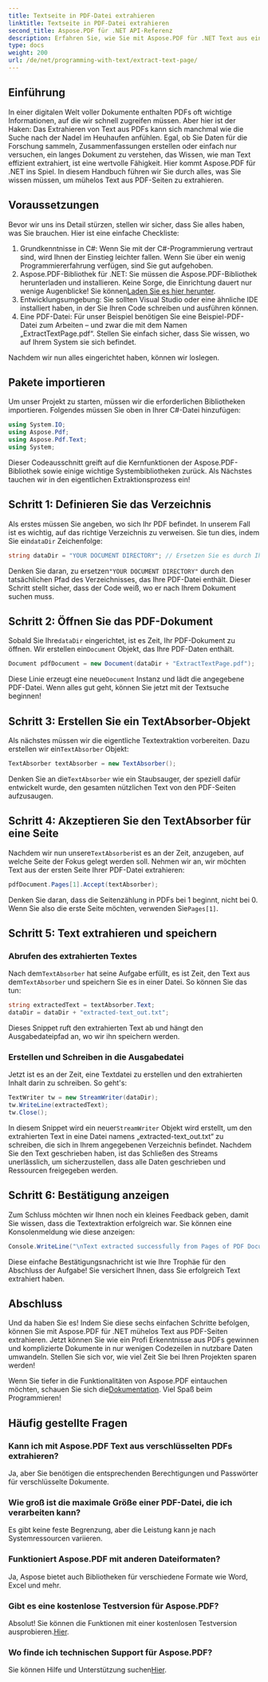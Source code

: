 ```yaml
---
title: Textseite in PDF-Datei extrahieren
linktitle: Textseite in PDF-Datei extrahieren
second_title: Aspose.PDF für .NET API-Referenz
description: Erfahren Sie, wie Sie mit Aspose.PDF für .NET Text aus einer bestimmten Seite einer PDF-Datei extrahieren.
type: docs
weight: 200
url: /de/net/programming-with-text/extract-text-page/
---
```

## Einführung

In einer digitalen Welt voller Dokumente enthalten PDFs oft wichtige Informationen, auf die wir schnell zugreifen müssen. Aber hier ist der Haken: Das Extrahieren von Text aus PDFs kann sich manchmal wie die Suche nach der Nadel im Heuhaufen anfühlen. Egal, ob Sie Daten für die Forschung sammeln, Zusammenfassungen erstellen oder einfach nur versuchen, ein langes Dokument zu verstehen, das Wissen, wie man Text effizient extrahiert, ist eine wertvolle Fähigkeit. Hier kommt Aspose.PDF für .NET ins Spiel. In diesem Handbuch führen wir Sie durch alles, was Sie wissen müssen, um mühelos Text aus PDF-Seiten zu extrahieren.

## Voraussetzungen

Bevor wir uns ins Detail stürzen, stellen wir sicher, dass Sie alles haben, was Sie brauchen. Hier ist eine einfache Checkliste:

1. Grundkenntnisse in C#: Wenn Sie mit der C#-Programmierung vertraut sind, wird Ihnen der Einstieg leichter fallen. Wenn Sie über ein wenig Programmiererfahrung verfügen, sind Sie gut aufgehoben.
2. Aspose.PDF-Bibliothek für .NET: Sie müssen die Aspose.PDF-Bibliothek herunterladen und installieren. Keine Sorge, die Einrichtung dauert nur wenige Augenblicke! Sie können[Laden Sie es hier herunter](https://releases.aspose.com/pdf/net/).
3. Entwicklungsumgebung: Sie sollten Visual Studio oder eine ähnliche IDE installiert haben, in der Sie Ihren Code schreiben und ausführen können.
4. Eine PDF-Datei: Für unser Beispiel benötigen Sie eine Beispiel-PDF-Datei zum Arbeiten – und zwar die mit dem Namen „ExtractTextPage.pdf“. Stellen Sie einfach sicher, dass Sie wissen, wo auf Ihrem System sie sich befindet.

Nachdem wir nun alles eingerichtet haben, können wir loslegen.

## Pakete importieren

Um unser Projekt zu starten, müssen wir die erforderlichen Bibliotheken importieren. Folgendes müssen Sie oben in Ihrer C#-Datei hinzufügen:

```csharp
using System.IO;
using Aspose.Pdf;
using Aspose.Pdf.Text;
using System;
```

Dieser Codeausschnitt greift auf die Kernfunktionen der Aspose.PDF-Bibliothek sowie einige wichtige Systembibliotheken zurück. Als Nächstes tauchen wir in den eigentlichen Extraktionsprozess ein!

## Schritt 1: Definieren Sie das Verzeichnis

Als erstes müssen Sie angeben, wo sich Ihr PDF befindet. In unserem Fall ist es wichtig, auf das richtige Verzeichnis zu verweisen. Sie tun dies, indem Sie ein`dataDir` Zeichenfolge:

```csharp
string dataDir = "YOUR DOCUMENT DIRECTORY"; // Ersetzen Sie es durch Ihren PDF-Pfad.
```

 Denken Sie daran, zu ersetzen`"YOUR DOCUMENT DIRECTORY"` durch den tatsächlichen Pfad des Verzeichnisses, das Ihre PDF-Datei enthält. Dieser Schritt stellt sicher, dass der Code weiß, wo er nach Ihrem Dokument suchen muss.

## Schritt 2: Öffnen Sie das PDF-Dokument

 Sobald Sie Ihre`dataDir` eingerichtet, ist es Zeit, Ihr PDF-Dokument zu öffnen. Wir erstellen ein`Document` Objekt, das Ihre PDF-Daten enthält.

```csharp
Document pdfDocument = new Document(dataDir + "ExtractTextPage.pdf");
```

 Diese Linie erzeugt eine neue`Document` Instanz und lädt die angegebene PDF-Datei. Wenn alles gut geht, können Sie jetzt mit der Textsuche beginnen!

## Schritt 3: Erstellen Sie ein TextAbsorber-Objekt

 Als nächstes müssen wir die eigentliche Textextraktion vorbereiten. Dazu erstellen wir ein`TextAbsorber` Objekt:

```csharp
TextAbsorber textAbsorber = new TextAbsorber();
```

 Denken Sie an die`TextAbsorber` wie ein Staubsauger, der speziell dafür entwickelt wurde, den gesamten nützlichen Text von den PDF-Seiten aufzusaugen. 

## Schritt 4: Akzeptieren Sie den TextAbsorber für eine Seite

 Nachdem wir nun unsere`TextAbsorber`ist es an der Zeit, anzugeben, auf welche Seite der Fokus gelegt werden soll. Nehmen wir an, wir möchten Text aus der ersten Seite Ihrer PDF-Datei extrahieren:

```csharp
pdfDocument.Pages[1].Accept(textAbsorber);
```

 Denken Sie daran, dass die Seitenzählung in PDFs bei 1 beginnt, nicht bei 0. Wenn Sie also die erste Seite möchten, verwenden Sie`Pages[1]`.

## Schritt 5: Text extrahieren und speichern

### Abrufen des extrahierten Textes

 Nach dem`TextAbsorber` hat seine Aufgabe erfüllt, es ist Zeit, den Text aus dem`TextAbsorber` und speichern Sie es in einer Datei. So können Sie das tun:

```csharp
string extractedText = textAbsorber.Text;
dataDir = dataDir + "extracted-text_out.txt";
```

Dieses Snippet ruft den extrahierten Text ab und hängt den Ausgabedateipfad an, wo wir ihn speichern werden.

### Erstellen und Schreiben in die Ausgabedatei

Jetzt ist es an der Zeit, eine Textdatei zu erstellen und den extrahierten Inhalt darin zu schreiben. So geht's:

```csharp
TextWriter tw = new StreamWriter(dataDir);
tw.WriteLine(extractedText);
tw.Close();
```

 In diesem Snippet wird ein neuer`StreamWriter` Objekt wird erstellt, um den extrahierten Text in eine Datei namens „extracted-text_out.txt“ zu schreiben, die sich in Ihrem angegebenen Verzeichnis befindet. Nachdem Sie den Text geschrieben haben, ist das Schließen des Streams unerlässlich, um sicherzustellen, dass alle Daten geschrieben und Ressourcen freigegeben werden.

## Schritt 6: Bestätigung anzeigen

Zum Schluss möchten wir Ihnen noch ein kleines Feedback geben, damit Sie wissen, dass die Textextraktion erfolgreich war. Sie können eine Konsolenmeldung wie diese anzeigen:

```csharp
Console.WriteLine("\nText extracted successfully from Pages of PDF Document.\nFile saved at " + dataDir);
```

Diese einfache Bestätigungsnachricht ist wie Ihre Trophäe für den Abschluss der Aufgabe! Sie versichert Ihnen, dass Sie erfolgreich Text extrahiert haben.

## Abschluss

Und da haben Sie es! Indem Sie diese sechs einfachen Schritte befolgen, können Sie mit Aspose.PDF für .NET mühelos Text aus PDF-Seiten extrahieren. Jetzt können Sie wie ein Profi Erkenntnisse aus PDFs gewinnen und komplizierte Dokumente in nur wenigen Codezeilen in nutzbare Daten umwandeln. Stellen Sie sich vor, wie viel Zeit Sie bei Ihren Projekten sparen werden!

 Wenn Sie tiefer in die Funktionalitäten von Aspose.PDF eintauchen möchten, schauen Sie sich die[Dokumentation](https://reference.aspose.com/pdf/net/). Viel Spaß beim Programmieren!

## Häufig gestellte Fragen

### Kann ich mit Aspose.PDF Text aus verschlüsselten PDFs extrahieren?
Ja, aber Sie benötigen die entsprechenden Berechtigungen und Passwörter für verschlüsselte Dokumente.

### Wie groß ist die maximale Größe einer PDF-Datei, die ich verarbeiten kann?
Es gibt keine feste Begrenzung, aber die Leistung kann je nach Systemressourcen variieren.

### Funktioniert Aspose.PDF mit anderen Dateiformaten?
Ja, Aspose bietet auch Bibliotheken für verschiedene Formate wie Word, Excel und mehr.

### Gibt es eine kostenlose Testversion für Aspose.PDF?
 Absolut! Sie können die Funktionen mit einer kostenlosen Testversion ausprobieren.[Hier](https://releases.aspose.com/).

### Wo finde ich technischen Support für Aspose.PDF?
 Sie können Hilfe und Unterstützung suchen[Hier](https://forum.aspose.com/c/pdf/10).